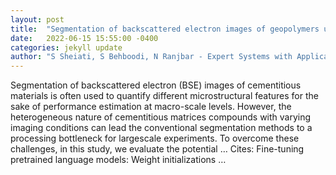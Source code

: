 ```yaml
---
layout: post
title:  "Segmentation of backscattered electron images of geopolymers using convolutional autoencoder network"
date:   2022-06-15 15:55:00 -0400
categories: jekyll update
author: "S Sheiati, S Behboodi, N Ranjbar - Expert Systems with Applications, 2022"
---
```

Segmentation of backscattered electron (BSE) images of cementitious materials is often used to quantify different microstructural features for the sake of performance estimation at macro-scale levels. However, the heterogeneous nature of cementitious matrices compounds with varying imaging conditions can lead the conventional segmentation methods to a processing bottleneck for largescale experiments. To overcome these challenges, in this study, we evaluate the potential …
Cites: ‪Fine-tuning pretrained language models: Weight initializations …‬  